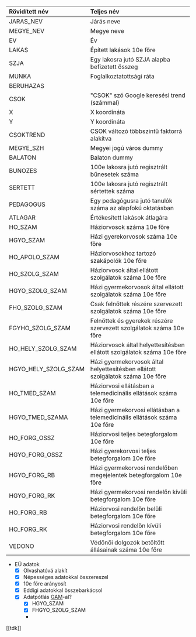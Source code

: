 
| Rövidített név | Teljes név |
| :-- | :-- |
|JARAS_NEV| Járás neve |
|MEGYE_NEV| Megye neve|
|EV| Év|
|LAKAS| Épített lakások 10e főre|
|SZJA| Egy lakosra jutó SZJA alapba befizetett összeg|
|MUNKA| Foglalkoztatottsági ráta|
|BERUHAZAS| |
|CSOK| "CSOK" szó Google keresési trend (számmal) |
|X| X koordináta |
|Y| Y koordináta|
|CSOKTREND| CSOK változó többszintű faktorrá alakítva|
|MEGYE_SZH| Megyei jogú város dummy|
|BALATON| Balaton dummy|
|BUNOZES| 100e lakosra jutó regisztrált bűnesetek száma|
|SERTETT| 100e lakosra jutó regisztrált sértettek száma|
|PEDAGOGUS| Egy pedagógusra jutó tanulók száma az alapfokú oktatásban|
|ATLAGAR| Értékesített lakások átlagára|
|HO_SZAM| Háziorvosok száma 10e főre|
|HGYO_SZAM| Házi gyerekorvosok száma 10e főre|
|HO_APOLO_SZAM| Háziorvosokhoz tartozó szakápolók 10e főre|
|HO_SZOLG_SZAM| Háziorvosok által ellátott szolgálatok száma 10e főre|
|HGYO_SZOLG_SZAM| Házi gyermekorvosok által ellátott szolgálatok száma 10e főre|
|FHO_SZOLG_SZAM| Csak felnőttek részére szervezett szolgálatok száma 10e főre|
|FGYHO_SZOLG_SZAM| Felnőttek és gyerekek részére szervezett szolgálatok száma 10e főre|
|HO_HELY_SZOLG_SZAM| Háziorvosok által helyettesítésben ellátott szolgálatok száma 10e főre|
|HGYO_HELY_SZOLG_SZAM| Házi gyermekorvosok által helyettesítésben ellátott szolgálatok száma 10e főre|
|HO_TMED_SZAM| Háziorvosi ellátásban a telemedicinális ellátások száma 10e főre|
|HGYO_TMED_SZAMA| Házi gyermekorvosi ellátásban a telemedicinális ellátások száma 10e főre|
|HO_FORG_OSSZ| Háziorvosi teljes betegforgalom 10e főre|
|HGYO_FORG_OSSZ| Házi gyerekorvosi teljes betegforgalom 10e főre|
|HGYO_FORG_RB| Házi gyermekorvosi rendelőben megejelentek betegforgalom 10e főre|
|HGYO_FORG_RK|Házi gyermekorvosi rendelőn kívüli betegforgalom 10e főre|
|HO_FORG_RB|Háziorvosi rendelőn belüli betegforgalom 10e főre |
|HO_FORG_RK|Háziorvosi rendelőn kívüli betegforgalom 10e főre|
|VEDONO| Védőnői dolgozók betöltött állásainak száma 10e főre|

- EÜ adatok
	-  [X] Olvashatóvá alakít
	-  [X] Népességes adatokkal összereszel
	-  [X] 10e főre arányosít
	-  [x] Eddigi adatokkal összebarkácsol
	-  [x] Adatpótlás [GAM](GAM)-al?
		- [x] HGYO_SZAM
		- [x] FHGYO_SZOLG_SZAM
		- 
[[tdk]]


